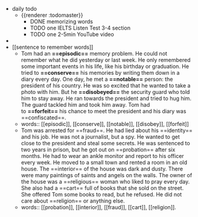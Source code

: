 - daily todo
	- {{renderer :todomaster}}
		- DONE memorizing words
		- TODO one IELTS Listen Test 3-4 section
		- TODO one 2-5min YouTube video
-
- [[sentence to remember words]]
	- Tom had an **==episodic==** memory problem. He could not remember what he did yesterday or last week. He only remembered some important events in his life, like his birthday or graduation. He tried to **==conserve==** his memories by writing them down in a diary every day. One day, he met a **==notable==** person: the president of his country. He was so excited that he wanted to take a photo with him. But he **==disobeyed==** the security guard who told him to stay away. He ran towards the president and tried to hug him. The guard tackled him and took him away. Tom had to **==forfeit==** his chance to meet the president and his diary was ==confiscated==.
	- words:: [[episodic]], [[conserve]], [[notable]], [[disobey]], [[forfeit]]
	- Tom was arrested for ==fraud==. He had lied about his ==identity== and his job. He was not a journalist, but a spy. He wanted to get close to the president and steal some secrets. He was sentenced to two years in prison, but he got out on ==probation== after six months. He had to wear an ankle monitor and report to his officer every week. He moved to a small town and rented a room in an old house. The ==interior== of the house was dark and dusty. There were many paintings of saints and angels on the walls. The owner of the house was a ==religious== woman who liked to pray every day. She also had a ==cart== full of books that she sold on the street. She offered Tom some books to read, but he refused. He did not care about ==religion== or anything else.
	- words:: [[probation]], [[interior]], [[fraud]], [[cart]], [[religion]].